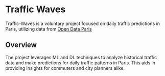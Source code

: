 # Traffic Waves

Traffic-Waves is a voluntary project focused on daily traffic predictions in Paris, utilizing data from [Open Data Paris](https://opendata.paris.fr/explore/dataset/comptages-routiers-permanents/information)

## Overview

The project leverages ML and DL techniques to analyze historical traffic data and make predictions for daily traffic patterns in Paris. This aids in providing insights for commuters and city planners alike.